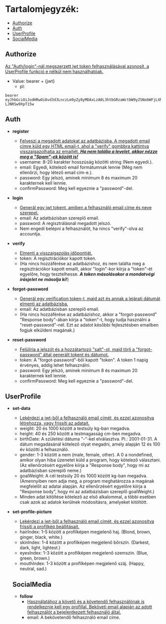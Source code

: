 # Tartalomjegyzék:
- [Authorize](#Authorize "Authorize swagger gomb leírása")
- [Auth](#Auth "Auth swagger leírása")
- [UserProfile](#UserProfile "UserProfile swagger leírása")
- [SocialMedia](#SocialMedia "SocialMedia swagger leírása")

## Authorize
<ins> Az "[Auth](#Auth "Auth swagger leírása")/login"-nál megszerzett jwt token felhasználásával azonosít, a [UserProfile](#UserProfile "UserProfile swagger leírása") funkció e nélkül nem használhatóak.
- Value: bearer + {jwt}
  - pl: 
```
bearer eyJhbGciOiJodHRwOi8vd3d3LnczLm9yZy8yMDAxLzA0L3htbGRzaWctbW9yZSNobWFjLXNoYTUxMiIsInR5cCI6IkpXVCJ9.eyJodHRwOi8vc2NoZW1hcy54bWxzb2FwLm9yZy93cy8yMDA1LzA1L2lkZW50aXR5L2NsYWltcy9uYW1lIjoiYXNkYXNkYXNkIiwiaHR0cDovL3NjaGVtYXMueG1sc29hcC5vcmcvd3MvMjAwNS8wNS9pZGVudGl0eS9jbGFpbXMvZW1haWxhZGRyZXNzIjoiYXNkYXNkYXNkQGV4YW1wbGUuY29tIiwiZXhwIjoxNjY4MjcyNzIzfQ.UXgKUu0ROArdKc2Rjw1pzuh1dXvlvJ6O9bFJmVrtX4t4So4tA1RfnxaANo7tM8kGYSSNJlCq-LJNRSw9XpT15w
```

## Auth

- **register**
  -  <ins> Felveszi a megadott adatokat az adatbázisba. A megadott email címre küld egy HTML email-t, ahol a "verify" gombbra kattintva visszaigazolhatja az emailjét. ***Ha nem találja a levelet, akkor nézze meg a "Spam"-ek között is!***
  -  username: 8-20 karakter hosszúság közötti string (Nem egyedi.).
  -  email: Egyedi, kötelező email formátumnak lennie (Még nem ellenőrzi, hogy létező email cím-e.).
  -  password: Egy jelszó, aminek minimum 8 és maximum 20 karakternek kell lennie.
  -  confirmPassword: Meg kell egyeznie a "password"-del.

- **login**
  -  <ins> Generál egy jwt tokent, amiben a felhasználó email címe és neve szerepel.
  -  email: Az adatbázisban szereplő email.
  -  password: A regisztrálásnál megadott jelszó.
  -  Nem engedi belépni a felhasználót, ha nincs "verify"-olva az accountja.

- **verify**
  -  <ins> Elmenti a visszaigazolás időpontját.
  -  token: A regisztrációkor kapott token. 
  -  (Ha nincs hozzáférése az adatbázishoz, és nem találta meg a regisztrációkor kapott emailt, akkor "login"-kor kiírja a "token"-ét egyelőre, hogy tesztelhesse. ***A token másolásakor a mondatvégi írásjelet ne másolja ki!***)

- **forgot-password**
  -  <ins> Generál egy verification token-t, majd azt és annak a lejárati dátumát elmenti az adatbázisba.
  -  email: Az adatbázisban szereplő email.
  -  (Ha nincs hozzáférése az adatbázishoz, akkor a "forgot-password" "Response body"-ában kiírja a "token"-t, hogy tudja használni a "reset-password"-nél. Ezt az adatot későbbi fejlesztésben emailben fogjuk elküldeni magának.)

- **reset-password**
  -  <ins> Felülírja a jelszót és a hozzátartozó "salt"-ot, majd törli a "forgot-password" által generált tokent és dátumot.
  -  token: A "forgot-password"-ből kapott "token". A token 1 napig érvényes, addig lehet felhasználni.
  -  password: Egy jelszó, aminek minimum 8 és maximum 20 karakternek kell lennie.
  -  confirmPassword: Meg kell egyeznie a "password"-del.

## UserProfile

- **set-data**
  -  <ins> Lekérdezi a jwt-ből a felhasználó email címét, és ezzel azonosítva létrehozza, vagy frissíti az adatait.
  -  weight: 20 és 1000 között a testsúly kg-ban megadva.
  -  height: 40 és 250 között a testmagasság cm-ben megadva.
  -  birthDate: A születési dátuma "-"-kel elválasztva. Pl.: 2001-01-31. A dátum megadásánál kötelező olyat megadni, amely alapján 12 és 100 év közötti a felhasználó.
  -  gender: 1-3 között a nem (male, female, other). A 0 a nondefined, amikor olyan hiba üzenetet küld a program, hogy kötelező választani. (Az ellenőrzésért egyelőre kiírja a "Response body", hogy mi az adatbázisban szereplő neme.)
  -  goalWeight: A cél testsúly 20 és 1000 között kg-ban megadva. (Amennyiben nem adja meg, a program meghatározza a magának megfelelőt az adatai alapján. Az ellenőrzésért egyelőre kiírja a "Response body", hogy mi az adatbázisban szereplő goalWeight.)
  -  Minden adat kitöltése kötelező az első alkalommal, a többi esetben csak azok az adatok kerülnek módosításra, amelyeket kitöltött. 

- **set-profile-picture**
  -  <ins> Lekérdezi a jwt-ből a felhasználó email címét, és ezzel azonosítva frissíti a profilkép beállításait.
  -  hairIndex: 1-5 között a profilképen megjelenő haj. (Blond, brown, ginger, black, white.)
  -  skinIndex: 1-4 között a profilképen megjelenő bőrszín. (Darkest, dark, light, lightest.)
  -  eyesIndex: 1-3 között a profilképen megjelenő szemszín. (Blue, green, brown.)
  -  mouthIndex: 1-3 között a profilképen megjelenő száj. (Happy, neutral, sad.)
  
  ## SocialMedia
  - **follow**
    -  <ins> Használatához a követő és a követendő felhasználónak is rendelkeznie kell egy profillal. Beköveti email alapján az adott felhasználót a bejelentkezett felhasználó által.
    -  email: A bekövetendő felhasználó email címe.
